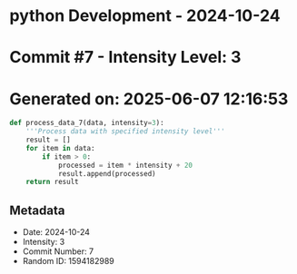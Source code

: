 ﻿# python Development - 2024-10-24
# Commit #7 - Intensity Level: 3
# Generated on: 2025-06-07 12:16:53
```python
def process_data_7(data, intensity=3):
    '''Process data with specified intensity level'''
    result = []
    for item in data:
        if item > 0:
            processed = item * intensity + 20
            result.append(processed)
    return result
```
## Metadata
- Date: 2024-10-24
- Intensity: 3
- Commit Number: 7
- Random ID: 1594182989
